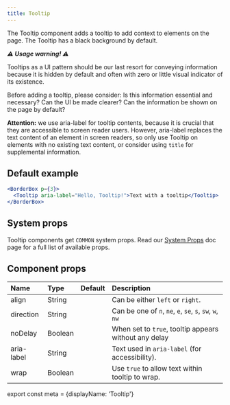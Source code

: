 ```yaml
---
title: Tooltip
---
```


The Tooltip component adds a tooltip to add context to elements on the page. The Tooltip has a black background by default.

***⚠️ Usage warning! ⚠️***

Tooltips as a UI pattern should be our last resort for conveying information because it is hidden by default and often with zero or little visual indicator of its existence.

Before adding a tooltip, please consider: Is this information essential and necessary? Can the UI be made clearer? Can the information be shown on the page by default?

**Attention:** we use aria-label for tooltip contents, because it is crucial that they are accessible to screen reader users. However, aria-label replaces the text content of an element in screen readers, so only use Tooltip on elements with no existing text content, or consider using `title` for supplemental information.



## Default example

```.jsx
<BorderBox p={3}>
  <Tooltip aria-label="Hello, Tooltip!">Text with a tooltip</Tooltip>
</BorderBox>
```

## System props

Tooltip components get `COMMON` system props. Read our [System Props](/components/docs/system-props) doc page for a full list of available props.

## Component props

| Name | Type | Default | Description |
| :- | :- | :-: | :- |
| align | String | | Can be either `left` or `right`.|
| direction | String | | Can be one of `n`, `ne`, `e`, `se`, `s`, `sw`, `w`, `nw` | Sets where the tooltip renders in relation to the target. |
| noDelay | Boolean | | When set to `true`, tooltip appears without any delay |
| aria-label | String | | Text used in `aria-label` (for accessibility).
| wrap | Boolean | | Use `true` to allow text within tooltip to wrap.


export const meta = {displayName: 'Tooltip'}
